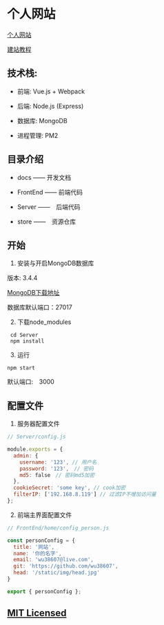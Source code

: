 # 个人网站

[个人网站](http://www.wuhongjiang.com/home)　

[建站教程](http://www.wuhongjiang.com/book/build_a_website_guide/)

## 技术栈:

* 前端: Vue.js + Webpack

* 后端: Node.js (Express) 

* 数据库: MongoDB

* 进程管理: PM2

## 目录介绍

* docs —— 开发文档

* FrontEnd —— 前端代码

* Server ——　后端代码

* store ——　资源仓库

## 开始

1. 安装与开启MongoDB数据库

版本: 3.4.4

[MongoDB下载地址](https://www.mongodb.com/download-center?jmp=nav#community)

数据库默认端口：27017

2. 下载node_modules

``` shell
 cd Server
 npm install
```

3. 运行

``` shell
npm start 
```
默认端口:　3000

## 配置文件

1. 服务器配置文件 

``` javascript
// Server/config.js 

module.exports = {
  admin: {
    username: '123', // 用户名
    password: '123',　// 密码
    md5: false　// 密码md5加密
  },
  cookieSecret: 'some key', // cook加密
  filterIP: ['192.168.8.119'] // 过滤IP不增加访问量
};
```

2. 前端主界面配置文件

``` javascript
// FrontEnd/home/config_person.js

const personConfig = {
  title: '网站',
  name: '你的名字',
  email: 'wu38607@live.com',
  git: 'https://github.com/wu38607',
  head: '/static/img/head.jpg'
}

export { personConfig };
```

## [MIT Licensed](LICENSE)